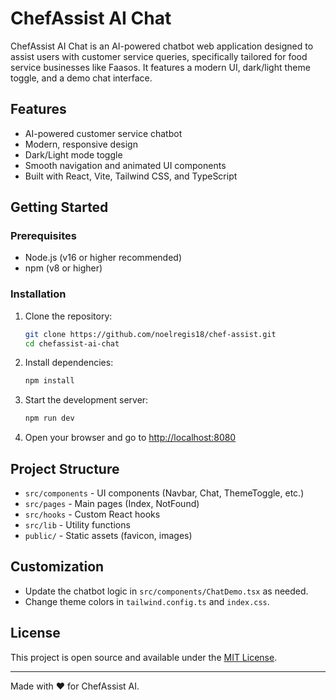 # ChefAssist AI Chat

ChefAssist AI Chat is an AI-powered chatbot web application designed to assist users with customer service queries, specifically tailored for food service businesses like Faasos. It features a modern UI, dark/light theme toggle, and a demo chat interface.

## Features
- AI-powered customer service chatbot
- Modern, responsive design
- Dark/Light mode toggle
- Smooth navigation and animated UI components
- Built with React, Vite, Tailwind CSS, and TypeScript

## Getting Started

### Prerequisites
- Node.js (v16 or higher recommended)
- npm (v8 or higher)

### Installation
1. Clone the repository:
   ```bash
   git clone https://github.com/noelregis18/chef-assist.git
   cd chefassist-ai-chat
   ```
2. Install dependencies:
   ```bash
   npm install
   ```
3. Start the development server:
   ```bash
   npm run dev
   ```
4. Open your browser and go to [http://localhost:8080](http://localhost:8080)

## Project Structure
- `src/components` - UI components (Navbar, Chat, ThemeToggle, etc.)
- `src/pages` - Main pages (Index, NotFound)
- `src/hooks` - Custom React hooks
- `src/lib` - Utility functions
- `public/` - Static assets (favicon, images)

## Customization
- Update the chatbot logic in `src/components/ChatDemo.tsx` as needed.
- Change theme colors in `tailwind.config.ts` and `index.css`.

## License
This project is open source and available under the [MIT License](LICENSE).

---

Made with ❤️ for ChefAssist AI.
